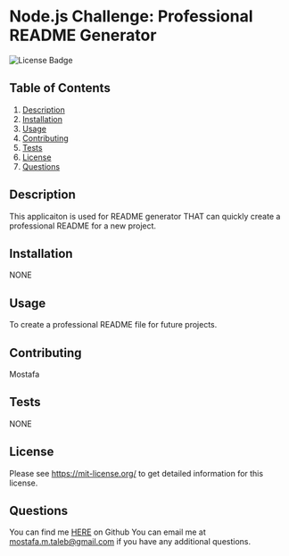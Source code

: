 # Node.js Challenge: Professional README Generator
![License Badge](https://shields.io/badge/license-MIT-green)
## Table of Contents
1. [Description](#description)
2. [Installation](#installation)
3. [Usage](#usage)
4. [Contributing](#contributing)
5. [Tests](#tests)
6. [License](#license)
7. [Questions](#questions)

## Description
This applicaiton is used for README generator THAT can quickly create a professional README for a new project.
## Installation
NONE
## Usage
To create a professional README file for future projects.
## Contributing
Mostafa
## Tests
NONE
## License
Please see https://mit-license.org/ to get detailed information for this license.

## Questions
You can find me [HERE](https://github.com/Mufasa91) on Github
You can email me at mostafa.m.taleb@gmail.com if you have any additional questions.

